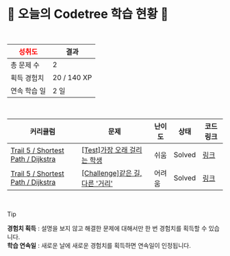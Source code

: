# 🌲 오늘의 Codetree 학습 현황 🌲

<br />

| <span style="color:red;display:block;text-align:center;"> **성취도**</span> | 결과 |
|---|---|
| 총 문제 수 | 2 |
| 획득 경험치 | 20 / 140 XP |
| 연속 학습 일 | 2 일 |

<br />

|커리큘럼|문제|난이도|상태|코드 링크|
|---|---|---|---|---|
|[Trail 5 / Shortest Path / Dijkstra](https://www.codetree.ai/trail-info/intermediate-mid/)|[[Test]가장 오래 걸리는 학생](https://www.codetree.ai/trails/complete/curated-cards/test-longest-student/)|쉬움|Solved|[링크](https://github.com/LeeSY99/algo-studyy/blob/main/251014/%EA%B0%80%EC%9E%A5%20%EC%98%A4%EB%9E%98%20%EA%B1%B8%EB%A6%AC%EB%8A%94%20%ED%95%99%EC%83%9D/longest-student.py)|
|[Trail 5 / Shortest Path / Dijkstra](https://www.codetree.ai/trail-info/intermediate-mid/)|[[Challenge]같은 길, 다른 '거리'](https://www.codetree.ai/trails/complete/curated-cards/challenge-same-road-different-distance/)|어려움|Solved|[링크](https://github.com/LeeSY99/algo-studyy/blob/main/251014/%EA%B0%99%EC%9D%80%20%EA%B8%B8%2C%20%EB%8B%A4%EB%A5%B8%20%27%EA%B1%B0%EB%A6%AC%27/same-road-different-distance.py)|


<br />

> [!TIP]
> **경험치 획득** : 설명을 보지 않고 해결한 문제에 대해서만 한 번 경험치를 획득할 수 있습니다.  
> **학습 연속일** : 새로운 날에 새로운 경험치를 획득하면 연속일이 인정됩니다.

